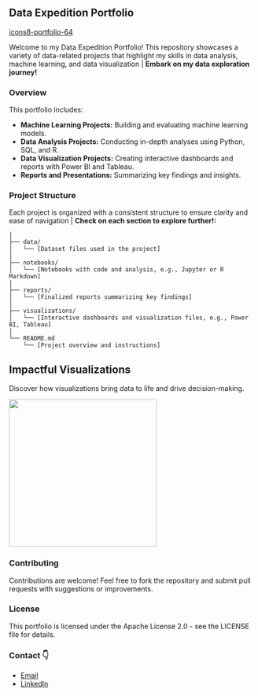 ## Data Expedition Portfolio
[icons8-portfolio-64](https://github.com/user-attachments/assets/68b446a2-43c7-4f06-a136-b8e884c743d4)

Welcome to my Data Expedition Portfolio! This repository showcases a variety of data-related projects that highlight my skills in data analysis, machine learning, and data visualization | **Embark on my data exploration journey!**

### Overview

This portfolio includes:

* **Machine Learning Projects:** Building and evaluating machine learning models.
* **Data Analysis Projects:** Conducting in-depth analyses using Python, SQL, and R.
* **Data Visualization Projects:** Creating interactive dashboards and reports with Power BI and Tableau.
* **Reports and Presentations:** Summarizing key findings and insights.

### Project Structure

Each project is organized with a consistent structure to ensure clarity and ease of navigation | **Check on each section to explore further!:**

```project_name/
│
├── data/
│   └── [Dataset files used in the project]
│
├── notebooks/
│   └── [Notebooks with code and analysis, e.g., Jupyter or R Markdown]
│
├── reports/
│   └── [Finalized reports summarizing key findings]
│
├── visualizations/
│   └── [Interactive dashboards and visualization files, e.g., Power BI, Tableau]
│
└── README.md
    └── [Project overview and instructions]
```    

## Impactful Visualizations

Discover how visualizations bring data to life and drive decision-making.

<img src="https://github.com/user-attachments/assets/9d1d31a7-1550-427d-a4b1-ea924aa3e0b2?raw=true" width="300" height="300" />

### Contributing

Contributions are welcome! Feel free to fork the repository and submit pull requests with suggestions or improvements.

### License

This portfolio is licensed under the Apache License 2.0 - see the LICENSE file for details.

### Contact 👇

- [Email](mailto:jaarguga@outlook.com)
- [LinkedIn](https://www.linkedin.com/in/jaarguga/)

